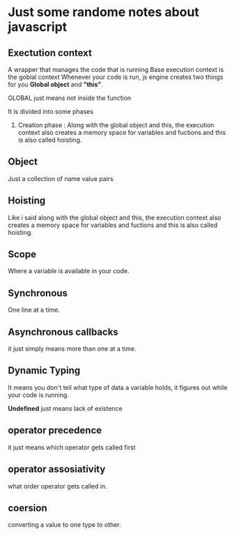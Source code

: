 # Just some randome notes about javascript

## Exectution context
A wrapper that manages the code that is running
Base execution context is the goblal context 
Whenever your code is run, js engine creates two things for you **Global object** and **"this"**.

GLOBAL just means not inside the function

It is divided into some phases
1) Creation phase : Along with the global object and this, the execution context also creates a memory space for variables and fuctions and this is also called hoisting. 

## Object
Just a collection of name value pairs

## Hoisting
Like i said along with the global object and this, the execution context also creates a memory space for variables and fuctions and this is also called hoisting.

## Scope
Where a variable is available in your code.

## Synchronous
One line at a time.

## Asynchronous callbacks
it just simply means more than one at a time.

## Dynamic Typing
It means you don't tell what type of data a variable holds, it figures out while your code is running.

**Undefined** just means lack of existence

## operator precedence 
it just means which operator gets called first

## operator assosiativity
what order operator gets called in.

## coersion
converting a value to one type to other.

